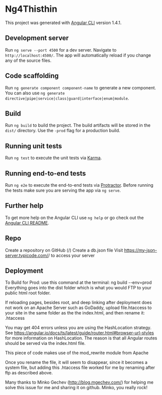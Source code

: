 # Ng4Thisthin

This project was generated with [Angular CLI](https://github.com/angular/angular-cli) version 1.4.1.

## Development server

Run `ng serve --port 4500` for a dev server. 
Navigate to `http://localhost:4500/`. The app will automatically reload if you change any of the source files.

## Code scaffolding

Run `ng generate component component-name` to generate a new component. You can also use `ng generate directive|pipe|service|class|guard|interface|enum|module`.

## Build

Run `ng build` to build the project. The build artifacts will be stored in the `dist/` directory. Use the `-prod` flag for a production build.

## Running unit tests

Run `ng test` to execute the unit tests via [Karma](https://karma-runner.github.io).

## Running end-to-end tests

Run `ng e2e` to execute the end-to-end tests via [Protractor](http://www.protractortest.org/).
Before running the tests make sure you are serving the app via `ng serve`.

## Further help

To get more help on the Angular CLI use `ng help` or go check out the [Angular CLI README](https://github.com/angular/angular-cli/blob/master/README.md).

## Repo
Create a repository on GitHub (<your-username>/<your-repo>)
Create a db.json file
Visit https://my-json-server.typicode.com/<your-username>/<your-repo> to access your server

## Deployment
To Build for Prod: use this command at the terminal:
ng build --env=prod
Everything goes into the dist folder which is what you would FTP to your public html root folder.

If reloading pages, besides root, and deep linking after deployment does not work on an Apache Server such as GoDaddy, upload file.htaccess to your site in the same folder as the the index.html, and then rename it:
.htaccess

You may get 404 errors unless you are using the HashLocation strategy. 
See https://angular.io/docs/ts/latest/guide/router.html#browser-url-styles for more information on HashLocation. 
The reason is that all Angular routes should be served via the index.html file.

This piece of code makes use of the mod_rewrite module from Apache

Once you rename the file, it will seem to disappear, since it becomes a system file, but adding this .htaccess file worked for me by renaming after ftp as described above.

Many thanks to Minko Gechev (http://blog.mgechev.com/) for helping me solve this issue for me and sharing it on github. Minko, you really rock!


